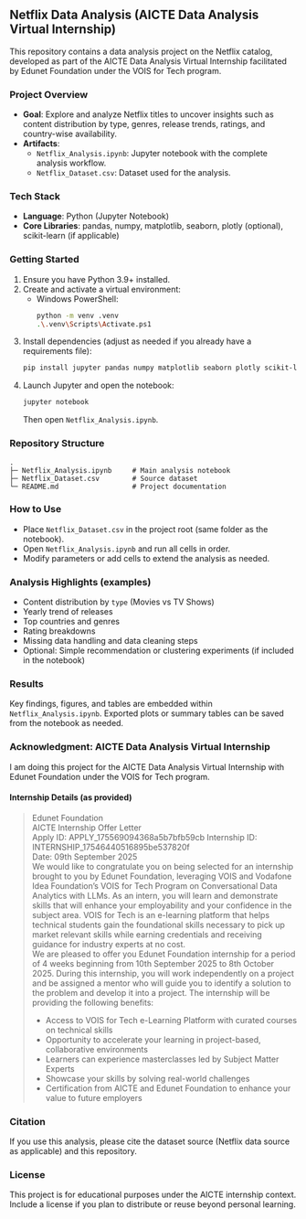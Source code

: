## Netflix Data Analysis (AICTE Data Analysis Virtual Internship)

This repository contains a data analysis project on the Netflix catalog, developed as part of the AICTE Data Analysis Virtual Internship facilitated by Edunet Foundation under the VOIS for Tech program.

### Project Overview
- **Goal**: Explore and analyze Netflix titles to uncover insights such as content distribution by type, genres, release trends, ratings, and country-wise availability.
- **Artifacts**:
  - `Netflix_Analysis.ipynb`: Jupyter notebook with the complete analysis workflow.
  - `Netflix_Dataset.csv`: Dataset used for the analysis.

### Tech Stack
- **Language**: Python (Jupyter Notebook)
- **Core Libraries**: pandas, numpy, matplotlib, seaborn, plotly (optional), scikit-learn (if applicable)

### Getting Started
1. Ensure you have Python 3.9+ installed.
2. Create and activate a virtual environment:
   - Windows PowerShell:
     ```bash
     python -m venv .venv
     .\.venv\Scripts\Activate.ps1
     ```
3. Install dependencies (adjust as needed if you already have a requirements file):
   ```bash
   pip install jupyter pandas numpy matplotlib seaborn plotly scikit-learn
   ```
4. Launch Jupyter and open the notebook:
   ```bash
   jupyter notebook
   ```
   Then open `Netflix_Analysis.ipynb`.

### Repository Structure
```text
.
├─ Netflix_Analysis.ipynb     # Main analysis notebook
├─ Netflix_Dataset.csv        # Source dataset
└─ README.md                  # Project documentation
```

### How to Use
- Place `Netflix_Dataset.csv` in the project root (same folder as the notebook).
- Open `Netflix_Analysis.ipynb` and run all cells in order.
- Modify parameters or add cells to extend the analysis as needed.

### Analysis Highlights (examples)
- Content distribution by `type` (Movies vs TV Shows)
- Yearly trend of releases
- Top countries and genres
- Rating breakdowns
- Missing data handling and data cleaning steps
- Optional: Simple recommendation or clustering experiments (if included in the notebook)

### Results
Key findings, figures, and tables are embedded within `Netflix_Analysis.ipynb`. Exported plots or summary tables can be saved from the notebook as needed.

### Acknowledgment: AICTE Data Analysis Virtual Internship
I am doing this project for the AICTE Data Analysis Virtual Internship with Edunet Foundation under the VOIS for Tech program.

#### Internship Details (as provided)
> Edunet Foundation  
> AICTE Internship Offer Letter  
> Apply ID: APPLY_175569094368a5b7bfb59cb   Internship ID: INTERNSHIP_17546440516895be537820f  
> Date: 09th September 2025  
> We would like to congratulate you on being selected for an internship brought to you by Edunet Foundation, leveraging VOIS and Vodafone Idea Foundation’s VOIS for Tech Program on Conversational Data Analytics with LLMs. As an intern, you will learn and demonstrate skills that will enhance your employability and your confidence in the subject area. VOIS for Tech is an e-learning platform that helps technical students gain the foundational skills necessary to pick up market relevant skills while earning credentials and receiving guidance for industry experts at no cost.  
> We are pleased to offer you Edunet Foundation internship for a period of 4 weeks beginning from 10th September 2025 to 8th October 2025. During this internship, you will work independently on a project and be assigned a mentor who will guide you to identify a solution to the problem and develop it into a project. The internship will be providing the following benefits:  
> - Access to VOIS for Tech e-Learning Platform with curated courses on technical skills  
> - Opportunity to accelerate your learning in project-based, collaborative environments  
> - Learners can experience masterclasses led by Subject Matter Experts  
> - Showcase your skills by solving real-world challenges  
> - Certification from AICTE and Edunet Foundation to enhance your value to future employers

### Citation
If you use this analysis, please cite the dataset source (Netflix data source as applicable) and this repository.

### License
This project is for educational purposes under the AICTE internship context. Include a license if you plan to distribute or reuse beyond personal learning.


